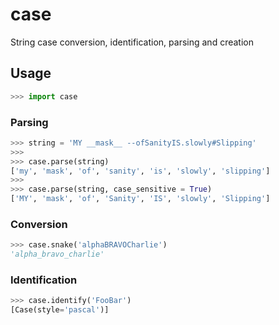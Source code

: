 # case
String case conversion, identification, parsing and creation

## Usage
```python
>>> import case
```

### Parsing
```python
>>> string = 'MY __mask__ --ofSanityIS.slowly#Slipping'
>>>
>>> case.parse(string)
['my', 'mask', 'of', 'sanity', 'is', 'slowly', 'slipping']
>>>
>>> case.parse(string, case_sensitive = True)
['MY', 'mask', 'of', 'Sanity', 'IS', 'slowly', 'Slipping']
```

### Conversion
```python
>>> case.snake('alphaBRAVOCharlie')
'alpha_bravo_charlie'
```

### Identification
```python
>>> case.identify('FooBar')
[Case(style='pascal')]
```
